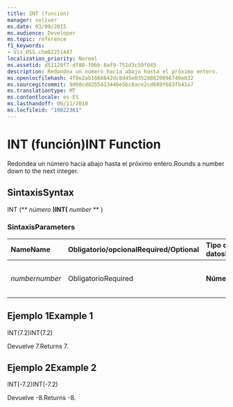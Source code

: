 ```yaml
---
title: INT (función)
manager: soliver
ms.date: 03/09/2015
ms.audience: Developer
ms.topic: reference
f1_keywords:
- Vis_DSS.chm82251447
localization_priority: Normal
ms.assetid: d51120f7-df80-f0bb-8af9-751d3c59f045
description: Redondea un número hacia abajo hasta el próximo entero.
ms.openlocfilehash: 4f8e2ab1666642dc8d45e035288820696740e832
ms.sourcegitcommit: 9d60cd82b5413446e5bc8ace2cd689f683fb41a7
ms.translationtype: MT
ms.contentlocale: es-ES
ms.lasthandoff: 06/11/2018
ms.locfileid: "19822361"
---
```

# <a name="int-function"></a><span data-ttu-id="c93a3-103">INT (función)</span><span class="sxs-lookup"><span data-stu-id="c93a3-103">INT Function</span></span>

<span data-ttu-id="c93a3-104">Redondea un número hacia abajo hasta el próximo entero.</span><span class="sxs-lookup"><span data-stu-id="c93a3-104">Rounds a number down to the next integer.</span></span>
  
## <a name="syntax"></a><span data-ttu-id="c93a3-105">Sintaxis</span><span class="sxs-lookup"><span data-stu-id="c93a3-105">Syntax</span></span>

<span data-ttu-id="c93a3-106">INT (** *número* **)</span><span class="sxs-lookup"><span data-stu-id="c93a3-106">INT(** *number* ** )</span></span> 
  
### <a name="parameters"></a><span data-ttu-id="c93a3-107">Sintaxis</span><span class="sxs-lookup"><span data-stu-id="c93a3-107">Parameters</span></span>

|<span data-ttu-id="c93a3-108">**Name**</span><span class="sxs-lookup"><span data-stu-id="c93a3-108">**Name**</span></span>|<span data-ttu-id="c93a3-109">**Obligatorio/opcional**</span><span class="sxs-lookup"><span data-stu-id="c93a3-109">**Required/Optional**</span></span>|<span data-ttu-id="c93a3-110">**Tipo de datos**</span><span class="sxs-lookup"><span data-stu-id="c93a3-110">**Data Type**</span></span>|<span data-ttu-id="c93a3-111">**Descripción**</span><span class="sxs-lookup"><span data-stu-id="c93a3-111">**Description**</span></span>|
|:-----|:-----|:-----|:-----|
| <span data-ttu-id="c93a3-112">_number_</span><span class="sxs-lookup"><span data-stu-id="c93a3-112">_number_</span></span> <br/> |<span data-ttu-id="c93a3-113">Obligatorio</span><span class="sxs-lookup"><span data-stu-id="c93a3-113">Required</span></span>  <br/> |<span data-ttu-id="c93a3-114">**Número**</span><span class="sxs-lookup"><span data-stu-id="c93a3-114">**Number**</span></span> <br/> |<span data-ttu-id="c93a3-115">Número que desea redondear hacia abajo.</span><span class="sxs-lookup"><span data-stu-id="c93a3-115">The number to round down.</span></span>  <br/> |
   
## <a name="example-1"></a><span data-ttu-id="c93a3-116">Ejemplo 1</span><span class="sxs-lookup"><span data-stu-id="c93a3-116">Example 1</span></span>

<span data-ttu-id="c93a3-117">INT(7.2)</span><span class="sxs-lookup"><span data-stu-id="c93a3-117">INT(7.2)</span></span>
  
<span data-ttu-id="c93a3-118">Devuelve 7.</span><span class="sxs-lookup"><span data-stu-id="c93a3-118">Returns 7.</span></span>
  
## <a name="example-2"></a><span data-ttu-id="c93a3-119">Ejemplo 2</span><span class="sxs-lookup"><span data-stu-id="c93a3-119">Example 2</span></span>

<span data-ttu-id="c93a3-120">INT(-7.2)</span><span class="sxs-lookup"><span data-stu-id="c93a3-120">INT(-7.2)</span></span>
  
<span data-ttu-id="c93a3-121">Devuelve -8.</span><span class="sxs-lookup"><span data-stu-id="c93a3-121">Returns -8.</span></span>
  

